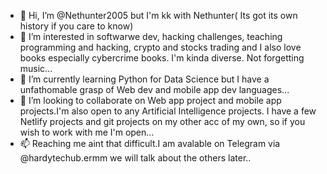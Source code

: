 - 👋 Hi, I’m @Nethunter2005 but I'm kk with Nethunter( Its got its own history if you care to know)
- 👀 I’m interested in softwarwe dev, hacking challenges, teaching programming and hacking, crypto and stocks trading and I also love books especially cybercrime books. I'm kinda diverse. Not forgetting music...
- 🌱 I’m currently learning Python for Data Science but I have a unfathomable grasp of Web dev and mobile app dev languages...
- 💞️ I’m looking to collaborate on Web app project and mobile app projects.I'm also open to any Artificial Intelligence projects. I have a few Netlify projects and git projects on my other acc of my own, so if you wish to work with me I'm open...
- 📫 Reaching me aint that difficult.I am avalable on Telegram via @hardytechub.ermm we will talk about the others later..

<!---
Nethunter2005/Nethunter2005 is a ✨ special ✨ repository because its `README.md` (this file) appears on your GitHub profile.
You can click the Preview link to take a look at your changes.
--->

<!---
Nethunter2005/Nethunter2005 is a ✨ special ✨ repository because its `README.md` (this file) appears on your GitHub profile.
You can click the Preview link to take a look at your changes.
--->
